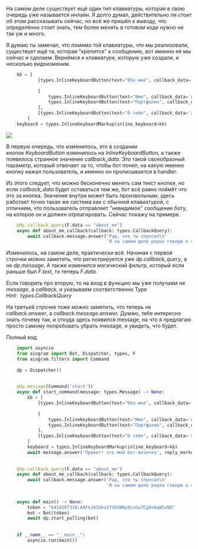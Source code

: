 На самом деле существует ещё один тип клавиатуры, которая в свою очередь уже называется инлайн. Я долго думал, действительно ли стоит об этом рассказывать сейчас, но всё же пришёл к выводу, что определённо стоит знать, тем более менять в готовом коде нужно не так уж и много.

Я думаю ты замечал, что помимо той клавиатуры, что мы реализовали, существует ещё та, которая "крепится" к сообщению, вот именно её мы сейчас и сделаем. Вернёмся к клавиатуре, которую уже создали, и несколько видоизменим.

```python
    kb = [
            [types.InlineKeyboardButton(text="Обо мне", callback_data='about_me')],
    
            [
                types.InlineKeyboardButton(text="Имя", callback_data='name'),
                types.InlineKeyboardButton(text="Портфолио", callback_data='portfolio')
            ],
            [types.InlineKeyboardButton(text="О тебе", callback_data='about_you')]
        ]
    keyboard = types.InlineKeyboardMarkup(inline_keyboard=kb)
```
 
![](https://ucarecdn.com/9618cc00-db73-4963-a0c3-71815a2d6bd9/)

В первую очередь, что изменилось, это в создании кнопок _KeyboardButton_ изменилось на _InlineKeyboardButton,_ а также появилось странное значение _callback\_data_. Это такой своеобразный параметр, который отвечает за то, чтобы бот понял, на какую именно кнопку нажал пользователь, и именно он прописывается в handler.

Из этого следует, что можно бесконечно менять сам текст кнопки, но если _callback\_data_ будет оставаться тем же, бот всё равно поймёт что это за кнопка. Значение внутри может быть произвольным; здесь работает точно такая же система как с обычной клавиатурой, с отличием, что пользователь отправляет "невидимое" сообщение боту, на которое он и должен отреагировать. Сейчас покажу на примере.

```python
    @dp.callback_query(F.data == "about_me")
    async def about_me_callback(callback: types.CallbackQuery):
        await callback.message.answer('Рад, что ты спросил\n'
                                      'Я на самом деле редко говорю о себе, но мама говорит, что я классный')
```
 
Изменилось, на самом деле, практически всё. Начиная с первой строчки можно заметить, что регистрируется уже _dp.callback\_query_, а не _dp.message_. А также изменился магический фильтр, который если раньше был _F.text_, то теперь _F.data._

Если говорить про вторую, то на вход в функцию мы уже получаем не _message_, а _callback_, и указываем соответственно Type Hint:  _types.CallbackQuery_

На третьей строчке тоже можно заметить, что теперь не _callback.answer_, а _callback.message.answer._ Думаю, тебе интересно знать почему так, и откуда здесь появился message, на что я предлагаю просто самому попробовать убрать message, и увидеть, что будет.

Полный код:

```python
    import asyncio
    from aiogram import Bot, Dispatcher, types, F
    from aiogram.filters import Command
    
    dp = Dispatcher()
    
    
    @dp.message(Command('start'))
    async def start_command(message: types.Message) -> None:
        kb = [
            [types.InlineKeyboardButton(text="Обо мне", callback_data='about_me')],
    
            [
                types.InlineKeyboardButton(text="Имя", callback_data='name'),
                types.InlineKeyboardButton(text="Портфолио", callback_data='portfolio')
            ],
            [types.InlineKeyboardButton(text="О тебе", callback_data='about_you')]
        ]
        keyboard = types.InlineKeyboardMarkup(inline_keyboard=kb)
        await message.answer('Привет! это мой бот-визитка', reply_markup=keyboard)
    
    
    @dp.callback_query(F.data == "about_me")
    async def about_me_callback(callback: types.CallbackQuery):
        await callback.message.answer('Рад, что ты спросил\n'
                                      'Я на самом деле редко говорю о себе, но мама говорит, что я классный')
    
    
    async def main() -> None:
        token = "6414207316:AAFeJA1Uku2YVEGWNy9zxGu7Cg0eAqW5zNQ"
        bot = Bot(token)
        await dp.start_polling(bot)
    
    
    if __name__ == "__main__":
        asyncio.run(main())
```
